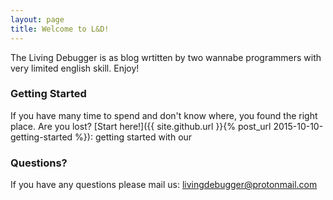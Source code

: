 ```yaml
---
layout: page
title: Welcome to L&D!
---
```


The Living Debugger is as blog wrtitten by two wannabe programmers with very limited english skill. Enjoy!

### Getting Started

If you have many time to spend and don't know where, you found the right place. Are you lost? [Start here!]({{ site.github.url }}{% post_url 2015-10-10-getting-started %}): getting started with our 

### Questions?

If you have any questions please mail us: livingdebugger@protonmail.com

